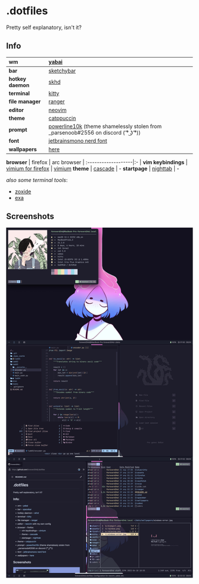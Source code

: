 # .dotfiles

Pretty self explanatory, isn't it?

## Info
**wm**            | [yabai](https://github.com/koekeishiya/yabai)
:-----------------|:-
**bar**           | [sketchybar](https://github.com/FelixKratz/SketchyBar)
**hotkey daemon** | [skhd](https://github.com/koekeishiya/skhd)
**terminal**      | [kitty](https://github.com/kovidgoyal/kitty)
**file manager**  | [ranger](https://github.com/ranger/ranger)
**editor**        | [neovim](https://github.com/neovim/neovim)
**theme**         | [catppuccin](https://github.com/catppuccin)
**prompt**        | [powerline10k](https://github.com/romkatv/powerlevel10k) (theme shamelessly stolen from _parsenoob#2556 on discord ( ͡° ͜ʖ ͡°))
**font**          | [jetbrainsmono nerd font](https://www.nerdfonts.com/font-downloads)
**wallpapers**    | [here](/wallpapers)

**browser**         | firefox | arc browser |
:-------------------|:- |
**vim keybindings** | [vimium for firefox](https://addons.mozilla.org/en-GB/firefox/addon/vimium-ff/) | [vimium](https://chromewebstore.google.com/detail/vimium/dbepggeogbaibhgnhhndojpepiihcmeb)
**theme**           | [cascade](https://github.com/andreasgrafen/cascade) | -
**startpage**       | [nighttab](https://github.com/zombieFox/nightTab) | -

*also some terminal tools*:
- [zoxide](https://github.com/ajeetdsouza/zoxide)
- [exa](https://github.com/ogham/exa)

## Screenshots
![Man I love catppuccin!(v2)](/assets/milc_v2.jpg)
